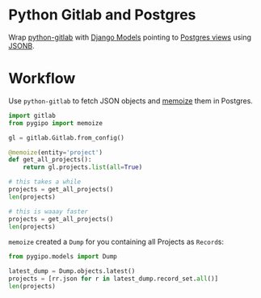 Python Gitlab and Postgres
==========================
Wrap
[python-gitlab](http://python-gitlab.readthedocs.io/en/stable/index.html)
with
[Django Models](https://docs.djangoproject.com/en/2.0/topics/db/models/)
pointing to
[Postgres views](https://www.postgresql.org/docs/current/static/sql-createview.html)
using
[JSONB](https://www.postgresql.org/docs/current/static/datatype-json.html).

# Workflow
Use `python-gitlab` to fetch JSON objects and
[memoize](https://en.wikipedia.org/wiki/Memoization) them in Postgres.

```python
import gitlab
from pygipo import memoize

gl = gitlab.Gitlab.from_config()

@memoize(entity='project')
def get_all_projects():
    return gl.projects.list(all=True)

# this takes a while
projects = get_all_projects()
len(projects)

# this is waaay faster
projects = get_all_projects()
len(projects)
```

`memoize` created a `Dump` for you containing all Projects as `Record`s:
```python
from pygipo.models import Dump

latest_dump = Dump.objects.latest()
projects = [rr.json for r in latest_dump.record_set.all()]
len(projects)
```
